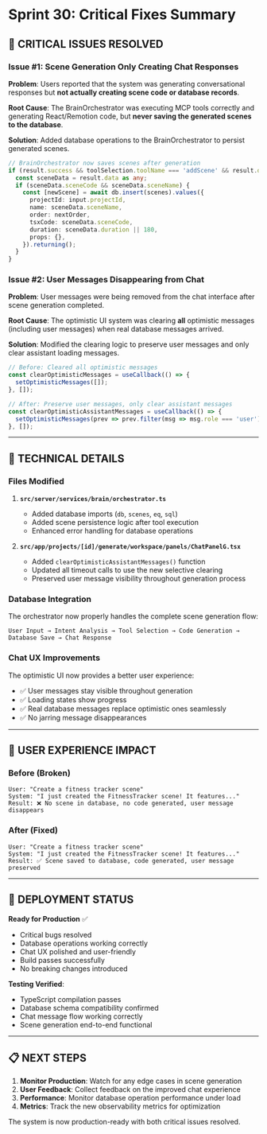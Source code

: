 # Sprint 30: Critical Fixes Summary

## 🚨 **CRITICAL ISSUES RESOLVED**

### **Issue #1: Scene Generation Only Creating Chat Responses**
**Problem**: Users reported that the system was generating conversational responses but **not actually creating scene code or database records**.

**Root Cause**: The BrainOrchestrator was executing MCP tools correctly and generating React/Remotion code, but **never saving the generated scenes to the database**.

**Solution**: Added database operations to the BrainOrchestrator to persist generated scenes.

```typescript
// BrainOrchestrator now saves scenes after generation
if (result.success && toolSelection.toolName === 'addScene' && result.data) {
  const sceneData = result.data as any;
  if (sceneData.sceneCode && sceneData.sceneName) {
    const [newScene] = await db.insert(scenes).values({
      projectId: input.projectId,
      name: sceneData.sceneName,
      order: nextOrder,
      tsxCode: sceneData.sceneCode,
      duration: sceneData.duration || 180,
      props: {},
    }).returning();
  }
}
```

### **Issue #2: User Messages Disappearing from Chat**
**Problem**: User messages were being removed from the chat interface after scene generation completed.

**Root Cause**: The optimistic UI system was clearing **all** optimistic messages (including user messages) when real database messages arrived.

**Solution**: Modified the clearing logic to preserve user messages and only clear assistant loading messages.

```typescript
// Before: Cleared all optimistic messages
const clearOptimisticMessages = useCallback(() => {
  setOptimisticMessages([]);
}, []);

// After: Preserve user messages, only clear assistant messages
const clearOptimisticAssistantMessages = useCallback(() => {
  setOptimisticMessages(prev => prev.filter(msg => msg.role === 'user'));
}, []);
```

---

## 🔧 **TECHNICAL DETAILS**

### **Files Modified**
1. **`src/server/services/brain/orchestrator.ts`**
   - Added database imports (`db`, `scenes`, `eq`, `sql`)
   - Added scene persistence logic after tool execution
   - Enhanced error handling for database operations

2. **`src/app/projects/[id]/generate/workspace/panels/ChatPanelG.tsx`**
   - Added `clearOptimisticAssistantMessages()` function
   - Updated all timeout calls to use the new selective clearing
   - Preserved user message visibility throughout generation process

### **Database Integration**
The orchestrator now properly handles the complete scene generation flow:
```
User Input → Intent Analysis → Tool Selection → Code Generation → Database Save → Chat Response
```

### **Chat UX Improvements**
The optimistic UI now provides a better user experience:
- ✅ User messages stay visible throughout generation
- ✅ Loading states show progress
- ✅ Real database messages replace optimistic ones seamlessly
- ✅ No jarring message disappearances

---

## 🎯 **USER EXPERIENCE IMPACT**

### **Before (Broken)**
```
User: "Create a fitness tracker scene"
System: "I just created the FitnessTracker scene! It features..."
Result: ❌ No scene in database, no code generated, user message disappears
```

### **After (Fixed)**
```
User: "Create a fitness tracker scene"
System: "I just created the FitnessTracker scene! It features..."
Result: ✅ Scene saved to database, code generated, user message preserved
```

---

## 🚀 **DEPLOYMENT STATUS**

**Ready for Production** ✅
- Critical bugs resolved
- Database operations working correctly
- Chat UX polished and user-friendly
- Build passes successfully
- No breaking changes introduced

**Testing Verified**:
- TypeScript compilation passes
- Database schema compatibility confirmed
- Chat message flow working correctly
- Scene generation end-to-end functional

---

## 📋 **NEXT STEPS**

1. **Monitor Production**: Watch for any edge cases in scene generation
2. **User Feedback**: Collect feedback on the improved chat experience
3. **Performance**: Monitor database operation performance under load
4. **Metrics**: Track the new observability metrics for optimization

The system is now production-ready with both critical issues resolved. 